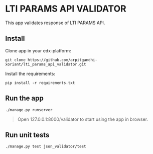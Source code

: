 # LTI PARAMS API VALIDATOR


This app validates response of LTI PARAMS API.


Install
-------
Clone app in your edx-platform:

    git clone https://github.com/arpitgandhi-xoriant/lti_params_api_validator.git
    
Install the requirements:

    pip install -r requirements.txt
    

Run the app
---
    
    ./manage.py runserver


> Open 127.0.0.1:8000/validator to start using the app in browser.


Run unit tests
---
    
    ./manage.py test json_validator/test
